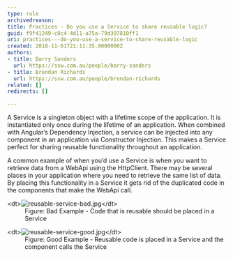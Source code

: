```yaml
---
type: rule
archivedreason: 
title: Practices - Do you use a Service to share reusable logic?
guid: f9f41249-c8c4-4d11-a75a-79d397810ff1
uri: practices---do-you-use-a-service-to-share-reusable-logic
created: 2018-11-01T21:11:35.0000000Z
authors:
- title: Barry Sanders
  url: https://ssw.com.au/people/barry-sanders
- title: Brendan Richards
  url: https://ssw.com.au/people/brendan-richards
related: []
redirects: []

---
```


A Service is a singleton object with a lifetime scope of the application.  It is instantiated only once during the lifetime of an application.  When combined with Angular’s Dependency Injection, a service can be injected into any component in an application via Constructor Injection. This makes a Service perfect for sharing reusable functionality throughout an application.

<!--endintro-->

A common example of when you’d use a Service is when you want to retrieve data from a WebApi using the HttpClient. There may be several places in your application where you need to retrieve the same list of data. By placing this functionality in a Service it gets rid of the duplicated code in the components that make the WebApi call.
<dl class="badImage">&lt;dt&gt;<img src="reusable-service-bad.jpg" alt="reusable-service-bad.jpg">&lt;/dt&gt;<dd>Figure: Bad Example - Code that is reusable should be placed in a Service</dd></dl><dl class="goodImage">&lt;dt&gt;<img src="reusable-service-good.jpg" alt="reusable-service-good.jpg">&lt;/dt&gt;<dd>Figure: Good Example -  Reusable code is placed in a Service and the component calls the Service</dd></dl>
